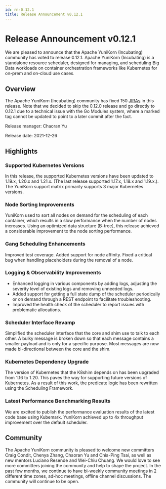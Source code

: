 ```yaml
---
id: rn-0.12.1
title: Release Announcement v0.12.1
---
```


<!--
Licensed to the Apache Software Foundation (ASF) under one
or more contributor license agreements.  See the NOTICE file
distributed with this work for additional information
regarding copyright ownership.  The ASF licenses this file
to you under the Apache License, Version 2.0 (the
"License"); you may not use this file except in compliance
with the License.  You may obtain a copy of the License at

  http://www.apache.org/licenses/LICENSE-2.0

Unless required by applicable law or agreed to in writing,
software distributed under the License is distributed on an
"AS IS" BASIS, WITHOUT WARRANTIES OR CONDITIONS OF ANY
KIND, either express or implied.  See the License for the
specific language governing permissions and limitations
under the License.
-->
# Release Announcement v0.12.1
We are pleased to announce that the Apache YuniKorn (Incubating) community has voted to release 0.12.1. Apache YuniKorn (Incubating) is a standalone resource scheduler, designed for managing, and scheduling Big Data workloads on container orchestration frameworks like Kubernetes for on-prem and on-cloud use cases.

## Overview
The Apache YuniKorn (Incubating) community has fixed 150 [JIRAs](https://issues.apache.org/jira/issues/?filter=12351063) in this release. Note that we decided to skip the 0.12.0 release and go directly to 0.12.1 due to a technical issue with the Go Modules system, where a marked tag cannot be updated to point to a later commit after the fact.

Release manager: Chaoran Yu

Release date: 2021-12-26

## Highlights

### Supported Kubernetes Versions
In this release, the supported Kubernetes versions have been updated to 1.19.x, 1.20.x and 1.21.x. (The last release supported 1.17.x, 1.18.x and 1.19.x.). The YuniKorn support matrix primarily supports 3 major Kubernetes versions.

### Node Sorting Improvements
YuniKorn used to sort all nodes on demand for the scheduling of each container, which results in a slow performance when the number of nodes increases. Using an optimized data structure (B-tree), this release achieved a considerable improvement to the node sorting performance. 

### Gang Scheduling Enhancements
Improved test coverage. Added support for node affinity. Fixed a critical bug when handling placeholders during the removal of a node.

### Logging & Observability Improvements
* Enhanced logging in various components by adding logs, adjusting the severity level of existing logs and removing unneeded logs.
* Added support for getting a full state dump of the scheduler periodically or on demand through a REST endpoint to facilitate troubleshooting.
* Improved the health check of the scheduler to report issues with problematic allocations.

### Scheduler Interface Revamp
Simplified the scheduler interface that the core and shim use to talk to each other. A bulky message is broken down so that each message contains a smaller payload and is only for a specific purpose. Most messages are now made bi-directional between the core and the shim.

### Kubernetes Dependency Upgrade
The version of Kubernetes that the K8shim depends on has been upgraded from 1.16 to 1.20. This paves the way for supporting future versions of Kubernetes. As a result of this work, the predicate logic has been rewritten using the Scheduling Framework.

### Latest Performance Benchmarking Results
We are excited to publish the performance evaluation results of the latest code base using Kubemark. YuniKorn achieved up to 4x throughput improvement over the default scheduler.

## Community
The Apache YuniKorn community is pleased to welcome new committers Craig Condit, Chenya Zhang, Chaoran Yu and Chia-Ping Tsai, as well as new mentors Luciano Resende and Wei-Chiu Chuang. We would love to see more committers joining the community and help to shape the project. In the past few months, we continue to have bi-weekly community meetings in 2 different time zones, ad-hoc meetings, offline channel discussions. The community will continue to be open.
